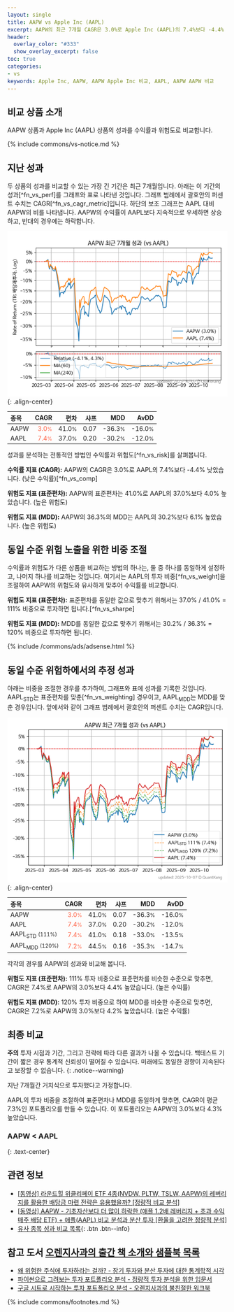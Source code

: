 ```yaml
---
layout: single
title: AAPW vs Apple Inc (AAPL)
excerpt: AAPW의 최근 7개월 CAGR은 3.0%로 Apple Inc (AAPL)의 7.4%보다 -4.4% 낮았습니다.
header:
  overlay_color: "#333"
  show_overlay_excerpt: false
toc: true
categories:
- vs
keywords: Apple Inc, AAPW, AAPW Apple Inc 비교, AAPL, AAPW AAPW 비교
---
```


## 비교 상품 소개


AAPW 상품과 Apple Inc (AAPL) 상품의 성과를 수익률과 위험도로 비교합니다.





{% include commons/vs-notice.md %}

## 지난 성과

두 상품의 성과를 비교할 수 있는 가장 긴 기간은 최근 7개월입니다. 아래는 이 기간의 성과[^fn_vs_perf]를 그래프와 표로 나타낸 것입니다.
그래프 범례에서 괄호안의 퍼센트 수치는 CAGR[^fn_vs_cagr_metric]입니다.
하단의 보조 그래프는 AAPL 대비 AAPW의 비를 나타냅니다.
AAPW의 수익률이 AAPL보다 지속적으로 우세하면 상승하고, 반대의 경우에는 하락합니다.

![AAPW](/vs/images/aapw-vs-aapl_dual.png){: .align-center}

| **종목** | **CAGR** | **편차** | **샤프** | **MDD** | **AvDD** |
| :------------ | ------: | -----------: | -------: | ------: | -------: |
| AAPW | <span style="color: tomato">3.0<small>%</small></span> | 41.0<small>%</small> | 0.07 | -36.3<small>%</small> | -16.0<small>%</small> |
| AAPL | <span style="color: tomato">7.4<small>%</small></span> | 37.0<small>%</small> | 0.20 | -30.2<small>%</small> | -12.0<small>%</small> |

<!-- more -->


성과를 분석하는 전통적인 방법인 수익률과 위험도[^fn_vs_risk]를 살펴봅니다.

**수익률 지표 (CAGR):** AAPW의 CAGR은 3.0%로 AAPL의 7.4%보다 -4.4% 낮았습니다. (낮은 수익률)[^fn_vs_comp]

**위험도 지표 (표준편차):** AAPW의 표준편차는 41.0%로 AAPL의 37.0%보다 4.0% 높았습니다. (높은 위험도)

**위험도 지표 (MDD):** AAPW의 36.3%의 MDD는 AAPL의 30.2%보다 6.1% 높았습니다. (높은 위험도)



## 동일 수준 위험 노출을 위한 비중 조절

수익률과 위험도가 다른 상품을 비교하는 방법의 하나는, 둘 중 하나를 동일하게 설정하고, 나머지 하나를 비교하는 것입니다.
여기서는 AAPL의 투자 비중[^fn_vs_weight]을 조절하여 AAPW의 위험도와 유사하게 맞추어 수익률를 비교합니다.

**위험도 지표 (표준편차):** 표준편차를 동일한 값으로 맞추기 위해서는 37.0% / 41.0% = 111% 비중으로 투자하면 됩니다.[^fn_vs_sharpe]

**위험도 지표 (MDD):** MDD를 동일한 값으로 맞추기 위해서는 30.2% / 36.3% = 120% 비중으로 투자하면 됩니다.


{% include /commons/ads/adsense.html %}



## 동일 수준 위험하에서의 추정 성과

아래는 비중을 조절한 경우를 추가하여, 그래프와 표에 성과를 기록한 것입니다.
AAPL<sub>STD</sub>는 표준편차를 맞춘[^fn_vs_weighting] 경우이고, AAPL<sub>MDD</sub>는 MDD를 맞춘 경우입니다.
앞에서와 같이 그래프 범례에서 괄호안의 퍼센트 수치는 CAGR입니다.


![AAPW](/vs/images/aapw-vs-aapl.png){: .align-center}



| **종목** | **CAGR** | **편차** | **샤프** | **MDD** | **AvDD** |
| :------------ | ------: | -----------: | -------: | ------: | -------: |
| AAPW | <span style="color: tomato">3.0<small>%</small></span> | 41.0<small>%</small> | 0.07 | -36.3<small>%</small> | -16.0<small>%</small> |
| AAPL | <span style="color: tomato">7.4<small>%</small></span> | 37.0<small>%</small> | 0.20 | -30.2<small>%</small> | -12.0<small>%</small> |
| AAPL<sub>STD</sub> <small>(111%)</small> | <span style="color: tomato">7.4<small>%</small></span> | 41.0<small>%</small> | 0.18 | -33.0<small>%</small> | -13.5<small>%</small> |
| AAPL<sub>MDD</sub> <small>(120%)</small> | <span style="color: tomato">7.2<small>%</small></span> | 44.5<small>%</small> | 0.16 | -35.3<small>%</small> | -14.7<small>%</small> |



각각의 경우를 AAPW의 성과와 비교해 봅니다.

**위험도 지표 (표준편차):** 111% 투자 비중으로 표준편차를 비슷한 수준으로 맞추면, CAGR은 7.4%로 AAPW의 3.0%보다 4.4% 높았습니다. (높은 수익률)

**위험도 지표 (MDD):** 120% 투자 비중으로 하여 MDD를 비슷한 수준으로 맞추면, CAGR은 7.2%로 AAPW의 3.0%보다 4.2% 높았습니다. (높은 수익률)




## 최종 비교

**주의** 투자 시점과 기간, 그리고 전략에 따라 다른 결과가 나올 수 있습니다. 백테스트 기간이 짧은 경우 통계적 신뢰성이 떨어질 수 있습니다. 미래에도 동일한 경향이 지속된다고 보장할 수 없습니다.
{: .notice--warning}

지난 7개월간 거치식으로 투자했다고 가정합니다.

AAPL의 투자 비중을 조절하여 표준편차나 MDD를 동일하게 맞추면, CAGR이 평균 7.3%인 포트폴리오를 만들 수 있습니다.
이 포트폴리오는 AAPW의 3.0%보다 4.3% 높았습니다.

### AAPW &lt; AAPL
{: .text-center}


## 관련 정보

- [[동영상] 라운드힐 위클리페이 ETF 4종(NVDW, PLTW, TSLW, AAPW)의 레버리지를 활용한 배당금 마련 전략은 유용했을까? [정량적 비교 분석]](https://youtu.be/zoVCr4Jp8z4)
- [[동영상] AAPW - 기초자산보다 더 많이 하락한 (애플 1.2배 레버리지 + 초과 수익 매주 배당 ETF) + 애플(AAPL) 비교 분석과 분산 투자 [환율을 고려한 정량적 분석]](https://youtu.be/LrIa6X7ate8)
- [유사 종목 성과 비교 목록](/vs/){: .btn .btn--info}


## 참고 도서 [오렌지사과의 출간 책 소개와 샘플북 목록](https://kongdori.tistory.com/691)

- [왜 위험한 주식에 투자하라는 걸까? - 장기 투자와 분산 투자에 대한 통계학적 시각](https://kongdori.tistory.com/421)
- [파이썬으로 그려보는 투자 포트폴리오 분석  - 정량적 투자 분석을 위한 입문서](https://kongdori.tistory.com/643)
- [구글 시트로 시작하는 투자 포트폴리오 분석 - 오렌지사과의 불친절한 워크북](https://kongdori.tistory.com/449)

{% include commons/footnotes.md %}